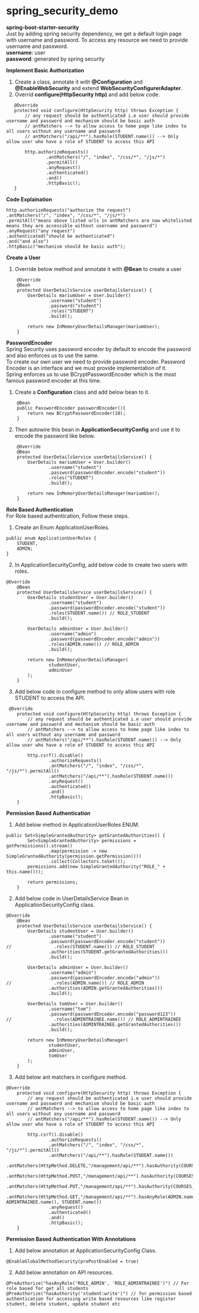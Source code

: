 # spring_security_demo
**spring-boot-starter-security** \
Just by adding spring security dependency, we get a default login page with username and password.
To access any resource we need to provide username and password.\
**username**: user \
**password**: generated by spring security

**Implement Basic Authorization**
1. Create a class, annotate it with **@Configuration** and **@EnableWebSecurity** and extend **WebSecurityConfigurerAdapter**.
2. Overrid **configure(HttpSecurity http)** and add below code.
 ```
    @Override
    protected void configure(HttpSecurity http) throws Exception {
        // any request should be authenticated i.e user should provide username and password and mechanism should be basic auth
        // antMatchers --> to allow access to home page like index to all users without any username and password
        // antMatchers("/api/**").hasRole(STUDENT.name()) --> Only allow user who have a role of STUDENT to access this API

        http.authorizeRequests()
                .antMatchers("/", "index", "/css/*", "/js/*")
                .permitAll()
                .anyRequest()
                .authenticated()
                .and()
                .httpBasic();
    }
```

**Code Explaination**

```
http.authorizeRequests("authorize the request")
.antMatchers("/", "index", "/css/*", "/js/*")
.permitAll("means above listed urls in antMatchers are now whitelisted means they are accessible without username and password")
.anyRequest("any request")
.authenticated("should be authenticated")
.and("and also")
.httpBasic("mechanism should be basic auth");
```

**Create a User**
1. Override below method and annotate it with **@Bean** to create a user
```
    @Override
    @Bean
    protected UserDetailsService userDetailsService() {
        UserDetails mariumUser = User.builder()
                .username("student")
                .password("student")
                .roles("STUDENT")
                .build();

        return new InMemoryUserDetailsManager(mariumUser);
    }
```
**PasswordEncoder** \
Spring Security uses password encoder by default to encode the password and also enforces us to use the same. \
To create our own user we need to provide password encoder. Password Encoder is an interface and we must provide implementation of it. \
Spring enforces us to use BCryptPasswordEncoder which is the most famous password encoder at this time.

1. Create a **Configuration** class and add below bean to it.

```
    @Bean
    public PasswordEncoder passwordEncoder(){
        return new BCryptPasswordEncoder(10);
    }
```
2. Then autowire this bean in **ApplicationSecurityConfig** and use it to encode the password like below. 
```
    @Override
    @Bean
    protected UserDetailsService userDetailsService() {
        UserDetails mariumUser = User.builder()
                .username("student")
                .password(passwordEncoder.encode("student"))
                .roles("STUDENT")
                .build();

        return new InMemoryUserDetailsManager(mariumUser);
    }
 ```

**Role Based Authentication** \
For Role based authentication, Follow these steps.
1. Create an Enum ApplicationUserRoles.
```
public enum ApplicationUserRoles {
    STUDENT,
    ADMIN;
}  
```
2. In ApplicationSecurityConfig, add below code to create two users with roles.
```
@Override
    @Bean
    protected UserDetailsService userDetailsService() {
        UserDetails studentUser = User.builder()
                .username("student")
                .password(passwordEncoder.encode("student"))
                .roles(STUDENT.name()) // ROLE_STUDENT
                .build();

        UserDetails adminUser = User.builder()
                .username("admin")
                .password(passwordEncoder.encode("admin"))
                .roles(ADMIN.name()) // ROLE_ADMIN
                .build();

        return new InMemoryUserDetailsManager(
                studentUser,
                adminUser
        );
    }
```
3. Add below code in configure method to only allow users with role STUDENT to access the API.
```
 @Override
    protected void configure(HttpSecurity http) throws Exception {
        // any request should be authenticated i.e user should provide username and password and mechanism should be basic auth
        // antMatchers --> to allow access to home page like index to all users without any username and password
        // antMatchers("/api/**").hasRole(STUDENT.name()) --> Only allow user who have a role of STUDENT to access this API

        http.csrf().disable()
                .authorizeRequests()
                .antMatchers("/", "index", "/css/*", "/js/*").permitAll()
                .antMatchers("/api/**").hasRole(STUDENT.name())
                .anyRequest()
                .authenticated()
                .and()
                .httpBasic();
    }
```

**Permission Based Authentication**
1. Add below method in ApplicationUserRoles ENUM.
```
public Set<SimpleGrantedAuthority> getGrantedAuthorities() {
        Set<SimpleGrantedAuthority> permissions = getPermissions().stream()
                .map(permission -> new SimpleGrantedAuthority(permission.getPermission()))
                .collect(Collectors.toSet());
        permissions.add(new SimpleGrantedAuthority("ROLE_" + this.name()));

        return permissions;
    }
```
2. Add below code in UserDetailsService Bean in ApplicationSecurityConfig class.
```
@Override
    @Bean
    protected UserDetailsService userDetailsService() {
        UserDetails studentUser = User.builder()
                .username("student")
                .password(passwordEncoder.encode("student"))
//                .roles(STUDENT.name()) // ROLE_STUDENT
                .authorities(STUDENT.getGrantedAuthorities())
                .build();

        UserDetails adminUser = User.builder()
                .username("admin")
                .password(passwordEncoder.encode("admin"))
//                .roles(ADMIN.name()) // ROLE_ADMIN
                .authorities(ADMIN.getGrantedAuthorities())
                .build();

        UserDetails tomUser = User.builder()
                .username("tom")
                .password(passwordEncoder.encode("password123"))
//                .roles(ADMINTRAINEE.name()) // ROLE_ADMINTRAINEE
                .authorities(ADMINTRAINEE.getGrantedAuthorities())
                .build();

        return new InMemoryUserDetailsManager(
                studentUser,
                adminUser,
                tomUser
        );
    }
```
3. Add below ant matchers in configure method.
```
@Override
    protected void configure(HttpSecurity http) throws Exception {
        // any request should be authenticated i.e user should provide username and password and mechanism should be basic auth
        // antMatchers --> to allow access to home page like index to all users without any username and password
        // antMatchers("/api/**").hasRole(STUDENT.name()) --> Only allow user who have a role of STUDENT to access this API

        http.csrf().disable()
                .authorizeRequests()
                .antMatchers("/", "index", "/css/*", "/js/*").permitAll()
                .antMatchers("/api/**").hasRole(STUDENT.name())
                .antMatchers(HttpMethod.DELETE,"/management/api/**").hasAuthority(COURSES_WRITE.getPermission())
                .antMatchers(HttpMethod.POST,"/management/api/**").hasAuthority(COURSES_WRITE.getPermission())
                .antMatchers(HttpMethod.PUT,"/management/api/**").hasAuthority(COURSES_WRITE.getPermission())
                .antMatchers(HttpMethod.GET,"/management/api/**").hasAnyRole(ADMIN.name(), ADMINTRAINEE.name(), STUDENT.name())
                .anyRequest()
                .authenticated()
                .and()
                .httpBasic();
    }
```

**Permission Based Authentication With Annotations**
1. Add below annotation at ApplicationSecurityConfig Class.
```
@EnableGlobalMethodSecurity(prePostEnabled = true)
```
2. Add below annotation on API resources.
```
@PreAuthorize("hasAnyRole('ROLE_ADMIN', 'ROLE_ADMINTRAINEE')") // For role based for get all students
@PreAuthorize("hasAuthority('student:write')") // for permission based authentication for accessing write based resources like register student, delete student, update student etc
```
